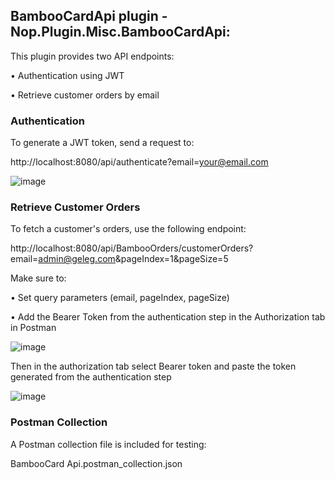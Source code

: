 ## BambooCardApi plugin - Nop.Plugin.Misc.BambooCardApi:

This plugin provides two API endpoints:

• Authentication using JWT

• Retrieve customer orders by email

### Authentication

To generate a JWT token, send a request to:

http://localhost:8080/api/authenticate?email=your@email.com

![image](https://github.com/user-attachments/assets/567cb9a7-fe36-40b1-a340-a3d8663bf151)


### Retrieve Customer Orders
To fetch a customer's orders, use the following endpoint:

http://localhost:8080/api/BambooOrders/customerOrders?email=admin@geleg.com&pageIndex=1&pageSize=5

Make sure to:

• Set query parameters (email, pageIndex, pageSize)

• Add the Bearer Token from the authentication step in the Authorization tab in
Postman

![image](https://github.com/user-attachments/assets/db4a49dc-c841-4d7c-b89a-3ed32503dc3e)

Then in the authorization tab select Bearer token and paste the token generated from the
authentication step

![image](https://github.com/user-attachments/assets/cbfb4cb7-3358-4951-97f7-5bc4592d974d)

### Postman Collection
A Postman collection file is included for testing:

BambooCard Api.postman_collection.json
